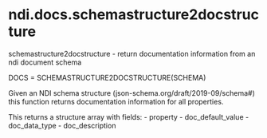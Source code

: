# ndi.docs.schemastructure2docstructure

  schemastructure2docstructure - return documentation information from an ndi document schema
 
  DOCS = SCHEMASTRUCTURE2DOCSTRUCTURE(SCHEMA)
 
  Given an NDI schema structure (json-schema.org/draft/2019-09/schema#)
  this function returns documentation information for all properties.
  
  This returns a structure array with fields:
    - property
    - doc_default_value
    - doc_data_type
    - doc_description

